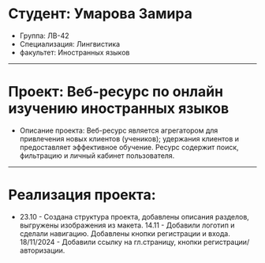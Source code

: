 # Студент: Умарова Замира
- Группа: ЛВ-42
- Специализация: Лингвистика
- факультет: Иностранных языков
---
# Проект: Веб-ресурс по онлайн изучению иностранных языков
- Описание проекта: Веб-ресурс является агрегатором для привлечения новых клиентов (учеников); удержания клиентов и предоставляет эффективное обучение. Ресурс содержит поиск, фильтрацию и личный кабинет пользователя.
---
# Реализация проекта:
- 23.10 - Создана структура проекта, добавлены описания разделов, выгружены изображения из макета.
14.11 - Добавили логотип и сделали навигацию. Добавлены кнопки регистрации и входа.
18/11/2024 - Добавили ссылку на гл.страницу, кнопки регистрации/авторизации.